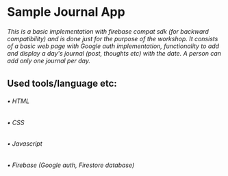 # Sample Journal App

###### This is a basic implementation with firebase compat sdk (for backward compatibility) and is done just for the purpose of the workshop. It consists of a basic web page with Google auth implementation, functionality to add and display a day's journal (post, thoughts etc) with the date. A person can add only one journal per day.

## Used tools/language etc:
###### • HTML
###### • CSS
###### • Javascript
###### • Firebase (Google auth, Firestore database)
